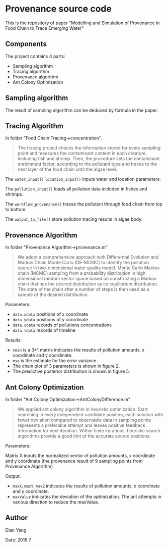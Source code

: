 # Provenance source code

This is the repository of paper "Modelling and Simulation of Provenance in Food Chain to Trace Emerging Water"

## Components
The project contains 4 parts:
* Sampling algorithm
* Tracing algorithm 
* Provenance algorithm
* Ant Colony Optimization

## Sampling algorithm
The result of sampling algorithm can be deduced by formula in the paper.

## Tracing Algorithm
In folder "Food Chain Tracing->concentration".

>The tracing project checks the information stored for every sampling point and measures the contaminant content in each creature, including fish and shrimp. Then, the procedure sets the contaminant enrichment factor, according to the pollutant type and traces to the next layer of the food chain until the algae level.

The  `water_input()` `location_input()` inputs water and location parameters.

The `pollution_input()` loads all pollution data included in fishes and shrimps. 

The `workflow_provenance()` traces the pollution through food chain from top to bottom.

The `output_to_file()` store pollution tracing results in algae body. 

## Provenance Algorithm
In folder "Provenance Algorithm->provenance.m"

>We adopt a comprehensive approach with Differential Evolution and Markov Chain Monte Carlo (DE-MCMC) to identify the pollution source in two-dimensional water quality model. 
>Monte Carlo Markov chain (MCMC) sampling from a probability distribution in high dimensional random vector space based on constructing a Markov chain that has the desired distribution as its equilibrium distribution. The state of the chain after a number of steps is then used as a sample of the desired distribution.

Parameters:
* `data.xdata` positions of x coordinate
* `data.ydata` positions of y coordinate
* `data.cdata` records of pollutions concentrations
* `data.tdata` records of timeline

Results:
* `xmin` is a 3*1 matrix indicates the results of pollution amounts, x coordinate and y coordinate.
* `mse` is the estimate for the error variance.
* The chain plot of 3 parameters is shown in figure 2.
* The predictive posterior distribution is shown in figure 5.

## Ant Colony Optimization
In folder "Ant Colony Optimization->AntColonyDifference.m"

>We applied ant colony algorithm in heuristic optimization. Start searching in every independent candidate position, each solution with fewer deviation compared to observable data in sampling points represents a preferable attempt and leaves positive feedback information for next iteration. Within finite iterations, heuristic search algorithms provide a good hint of the accurate source positions.

Parameters:

Matrix X inputs the normalized vector of pollution amounts, x coordinate and y coordinate (the provenance result of 9 sampling points from Provenance Algorithm)

Output:
* `maxX`, `maxY`, `maxZ` indicates the results of pollution amounts, x coordinate and y coordinate.
* `maxValue` indicates the deviation of the optimization. The ant attempts in various direction to reduce the maxValue.

## Author
Dian Yang

Date: 2016.7

